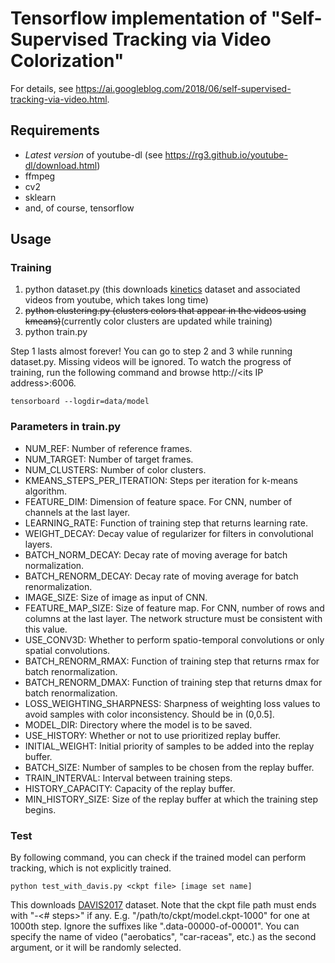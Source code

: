 # Tensorflow implementation of "Self-Supervised Tracking via Video Colorization"

For details, see https://ai.googleblog.com/2018/06/self-supervised-tracking-via-video.html.

## Requirements
* *Latest version* of youtube-dl (see https://rg3.github.io/youtube-dl/download.html)
* ffmpeg
* cv2
* sklearn
* and, of course, tensorflow

## Usage
### Training
1. python dataset.py (this downloads [kinetics](https://deepmind.com/research/open-source/open-source-datasets/kinetics/) dataset and associated videos from youtube, which takes long time)
1. ~~python clustering.py (clusters colors that appear in the videos using kmeans)~~(currently color clusters are updated while training)
1. python train.py

Step 1 lasts almost forever! You can go to step 2 and 3 while running dataset.py. Missing videos will be ignored.
To watch the progress of training, run the following command and browse http://\<its IP address\>:6006.

    tensorboard --logdir=data/model

### Parameters in train.py
* NUM_REF: Number of reference frames.
* NUM_TARGET: Number of target frames.
* NUM_CLUSTERS: Number of color clusters.
* KMEANS_STEPS_PER_ITERATION: Steps per iteration for k-means algorithm.
* FEATURE_DIM: Dimension of feature space. For CNN, number of channels at the last layer.
* LEARNING_RATE: Function of training step that returns learning rate.
* WEIGHT_DECAY: Decay value of regularizer for filters in convolutional layers.
* BATCH_NORM_DECAY: Decay rate of moving average for batch normalization.
* BATCH_RENORM_DECAY: Decay rate of moving average for batch renormalization.
* IMAGE_SIZE: Size of image as input of CNN.
* FEATURE_MAP_SIZE: Size of feature map. For CNN, number of rows and columns at the last layer. The network structure must be consistent with this value.
* USE_CONV3D: Whether to perform spatio-temporal convolutions or only spatial convolutions.
* BATCH_RENORM_RMAX: Function of training step that returns rmax for batch renormalization.
* BATCH_RENORM_DMAX: Function of training step that returns dmax for batch renormalization.
* LOSS_WEIGHTING_SHARPNESS: Sharpness of weighting loss values to avoid samples with color inconsistency. Should be in (0,0.5].
* MODEL_DIR: Directory where the model is to be saved.
* USE_HISTORY: Whether or not to use prioritized replay buffer.
* INITIAL_WEIGHT: Initial priority of samples to be added into the replay buffer.
* BATCH_SIZE: Number of samples to be chosen from the replay buffer.
* TRAIN_INTERVAL: Interval between training steps.
* HISTORY_CAPACITY: Capacity of the replay buffer.
* MIN_HISTORY_SIZE: Size of the replay buffer at which the training step begins.

### Test
By following command, you can check if the trained model can perform tracking, which is not explicitly trained.

    python test_with_davis.py <ckpt file> [image set name]
    
This downloads [DAVIS2017](https://davischallenge.org/davis2017/code.html) dataset.
Note that the ckpt file path must ends with "-<# steps>" if any. E.g. "/path/to/ckpt/model.ckpt-1000" for one at 1000th step.
Ignore the suffixes like ".data-00000-of-00001".
You can specify the name of video ("aerobatics", "car-raceas", etc.) as the second argument, or it will be randomly selected.

